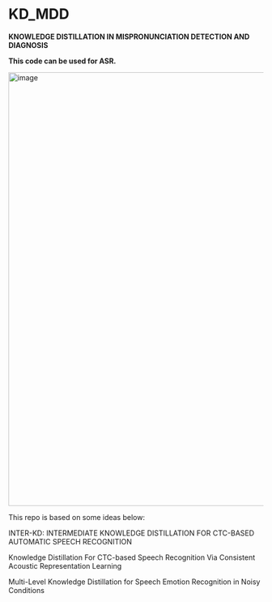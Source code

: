 # KD_MDD
**KNOWLEDGE DISTILLATION IN MISPRONUNCIATION DETECTION AND DIAGNOSIS**

**This code can be used for ASR.**


<img width="855" alt="image" src="https://github.com/huutuongtu/KD_MDD/assets/83907151/66ea3675-c541-4c0e-9f00-2e90e8291085">


This repo is based on some ideas below:

INTER-KD: INTERMEDIATE KNOWLEDGE DISTILLATION FOR CTC-BASED AUTOMATIC SPEECH RECOGNITION 

Knowledge Distillation For CTC-based Speech Recognition Via Consistent Acoustic Representation Learning

Multi-Level Knowledge Distillation for Speech Emotion Recognition in Noisy Conditions
